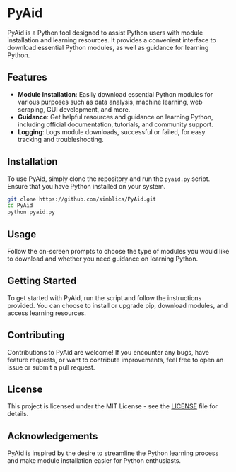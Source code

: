 # PyAid

PyAid is a Python tool designed to assist Python users with module installation and learning resources. It provides a convenient interface to download essential Python modules, as well as guidance for learning Python.

## Features

- **Module Installation**: Easily download essential Python modules for various purposes such as data analysis, machine learning, web scraping, GUI development, and more.
- **Guidance**: Get helpful resources and guidance on learning Python, including official documentation, tutorials, and community support.
- **Logging**: Logs module downloads, successful or failed, for easy tracking and troubleshooting.

## Installation

To use PyAid, simply clone the repository and run the `pyaid.py` script. Ensure that you have Python installed on your system.

```bash
git clone https://github.com/simblica/PyAid.git
cd PyAid
python pyaid.py
```

## Usage

Follow the on-screen prompts to choose the type of modules you would like to download and whether you need guidance on learning Python.

## Getting Started

To get started with PyAid, run the script and follow the instructions provided. You can choose to install or upgrade pip, download modules, and access learning resources.

## Contributing

Contributions to PyAid are welcome! If you encounter any bugs, have feature requests, or want to contribute improvements, feel free to open an issue or submit a pull request.

## License

This project is licensed under the MIT License - see the [LICENSE](LICENSE.txt) file for details.

## Acknowledgements

PyAid is inspired by the desire to streamline the Python learning process and make module installation easier for Python enthusiasts.
```
